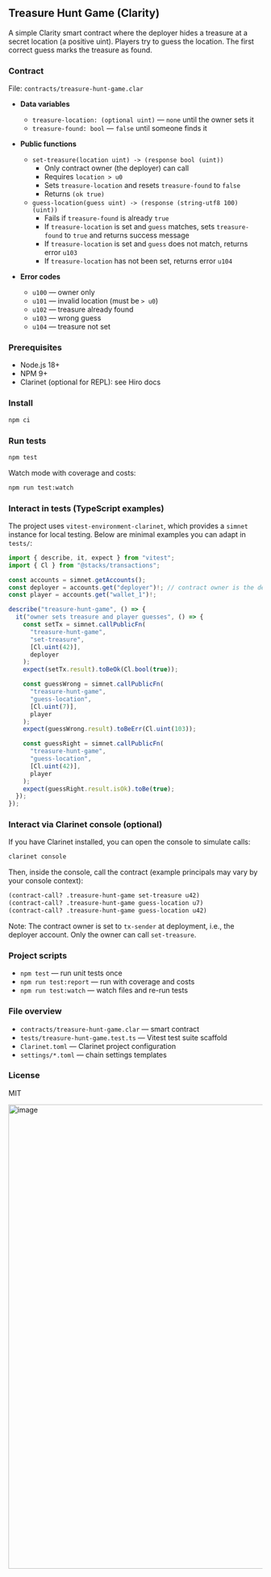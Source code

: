 ## Treasure Hunt Game (Clarity)

A simple Clarity smart contract where the deployer hides a treasure at a secret location (a positive uint). Players try to guess the location. The first correct guess marks the treasure as found.

### Contract

File: `contracts/treasure-hunt-game.clar`

- **Data variables**
  - `treasure-location: (optional uint)` — `none` until the owner sets it
  - `treasure-found: bool` — `false` until someone finds it

- **Public functions**
  - `set-treasure(location uint) -> (response bool (uint))`
    - Only contract owner (the deployer) can call
    - Requires `location > u0`
    - Sets `treasure-location` and resets `treasure-found` to `false`
    - Returns `(ok true)`
  - `guess-location(guess uint) -> (response (string-utf8 100) (uint))`
    - Fails if `treasure-found` is already `true`
    - If `treasure-location` is set and `guess` matches, sets `treasure-found` to `true` and returns success message
    - If `treasure-location` is set and `guess` does not match, returns error `u103`
    - If `treasure-location` has not been set, returns error `u104`

- **Error codes**
  - `u100` — owner only
  - `u101` — invalid location (must be `> u0`)
  - `u102` — treasure already found
  - `u103` — wrong guess
  - `u104` — treasure not set

### Prerequisites

- Node.js 18+
- NPM 9+
- Clarinet (optional for REPL): see Hiro docs

### Install

```bash
npm ci
```

### Run tests

```bash
npm test
```

Watch mode with coverage and costs:

```bash
npm run test:watch
```

### Interact in tests (TypeScript examples)

The project uses `vitest-environment-clarinet`, which provides a `simnet` instance for local testing. Below are minimal examples you can adapt in `tests/`:

```ts
import { describe, it, expect } from "vitest";
import { Cl } from "@stacks/transactions";

const accounts = simnet.getAccounts();
const deployer = accounts.get("deployer")!; // contract owner is the deployer
const player = accounts.get("wallet_1")!;

describe("treasure-hunt-game", () => {
  it("owner sets treasure and player guesses", () => {
    const setTx = simnet.callPublicFn(
      "treasure-hunt-game",
      "set-treasure",
      [Cl.uint(42)],
      deployer
    );
    expect(setTx.result).toBeOk(Cl.bool(true));

    const guessWrong = simnet.callPublicFn(
      "treasure-hunt-game",
      "guess-location",
      [Cl.uint(7)],
      player
    );
    expect(guessWrong.result).toBeErr(Cl.uint(103));

    const guessRight = simnet.callPublicFn(
      "treasure-hunt-game",
      "guess-location",
      [Cl.uint(42)],
      player
    );
    expect(guessRight.result.isOk).toBe(true);
  });
});
```

### Interact via Clarinet console (optional)

If you have Clarinet installed, you can open the console to simulate calls:

```bash
clarinet console
```

Then, inside the console, call the contract (example principals may vary by your console context):

```clj
(contract-call? .treasure-hunt-game set-treasure u42)
(contract-call? .treasure-hunt-game guess-location u7)
(contract-call? .treasure-hunt-game guess-location u42)
```

Note: The contract owner is set to `tx-sender` at deployment, i.e., the deployer account. Only the owner can call `set-treasure`.

### Project scripts

- `npm test` — run unit tests once
- `npm run test:report` — run with coverage and costs
- `npm run test:watch` — watch files and re-run tests

### File overview

- `contracts/treasure-hunt-game.clar` — smart contract
- `tests/treasure-hunt-game.test.ts` — Vitest test suite scaffold
- `Clarinet.toml` — Clarinet project configuration
- `settings/*.toml` — chain settings templates

### License

MIT

<img width="1470" height="920" alt="image" src="https://github.com/user-attachments/assets/cd6cb92b-778c-4db9-9fa7-b148773348a8" />




